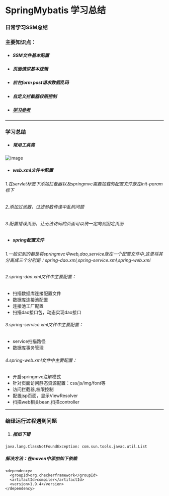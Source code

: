 # SpringMybatis 学习总结

### 日常学习SSM总结
### 主要知识点：
* ##### SSM文件基本配置
* ##### 页面请求基本逻辑
* ##### 前台form post请求数据乱码
* ##### 自定义拦截器权限控制
* ##### [学习参考](http://www.jianshu.com/u/86b79c50cfb3)
---
### 学习总结
* ##### 常用工具类
![image](http://github-1252100560.cossh.myqcloud.com/%E5%B8%B8%E7%94%A8%E5%B7%A5%E5%85%B7%E7%B1%BB.PNG)
* ##### web.xml文件中配置
###### 1.在servlet标签下添加拦截器以及springmvc需要加载的配置文件放在init-param标下
###### 2.添加过滤器，过滤参数传递中乱码问题
###### 3.配置错误页面，让无法访问的页面可以统一定向到固定页面
* ##### spring配置文件
###### 1.一般见到的都是将springmvc中web,dao,service放在一个配置文件中,这里将其分离成三个分别是：spring-dao.xml,spring-service.xml,spring-web.xml
###### 2.spring-dao.xml文件中主要配置：
- 扫描数据库连接配置文件
- 数据库连接池配置
- 连接池工厂配置
- 扫描dao接口包，动态实现dao接口
###### 3.spring-service.xml文件中主要配置：
- service扫描路径
- 数据库事务管理
###### 4.spring-web.xml文件中主要配置：
- 开启springmvc注解模式
- 针对页面访问静态资源配置：css/js/img/font等
- 访问拦截器,权限控制
- 配置jsp页面，显示ViewResolver
- 扫描web相关bean,扫描controller

---

### 编译运行过程遇到问题
1.  ##### 报如下错
```
java.lang.ClassNotFoundException: com.sun.tools.javac.util.List
```
##### 解决方法：在maven中添加如下依赖
```
<dependency>
  <groupId>org.checkerframework</groupId>
  <artifactId>compiler</artifactId>
  <version>1.9.4</version>
</dependency>
```